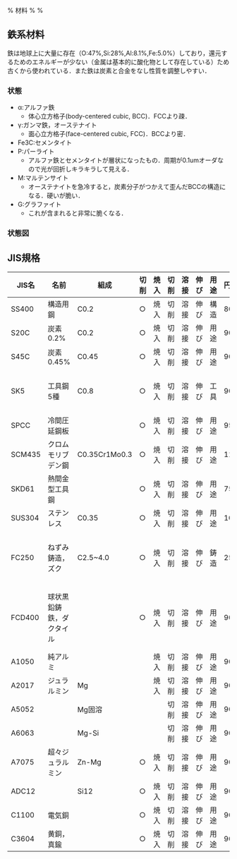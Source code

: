 % 材料
%
%

## 鉄系材料

鉄は地球上に大量に存在（O:47%,Si:28%,Al:8.1%,Fe:5.0%）しており，還元するためのエネルギーが少ない（金属は基本的に酸化物として存在している）ため古くから使われている．また鉄は炭素と合金をなし性質を調整しやすい．

### 状態
- α:アルファ鉄
  - 体心立方格子(body-centered cubic, BCC)．FCCより疎．
- γ:ガンマ鉄，オーステナイト
  - 面心立方格子(face-centered cubic, FCC)．BCCより密．
- Fe3C:セメンタイト
- P:パーライト
  - アルファ鉄とセメンタイトが層状になったもの．周期が0.1umオーダなので光が回折しキラキラして見える．
- M:マルテンサイト
  - オーステナイトを急冷すると，炭素分子がつかえて歪んだBCCの構造になる．硬いが脆い．
- G:グラファイト
  - これが含まれると非常に脆くなる．

### 状態図
		

## JIS規格		

| JIS名  | 名前                     | 組成          | 切削 | 焼入 | 切削 | 溶接 | 伸び | 用途 | 円/kg | 備考                                        |
| ------ | ------------------------ | ------------- | ---- | ---- | ---- | ---- | ---- | ---- | ----- | ------------------------------------------- |
| SS400  | 構造用鋼                 | C0.2          | ○    | 焼入 | 切削 | 溶接 | 伸び | 構造 | 80    | 構造用鋼                                    |
| S20C   | 炭素0.2%                 | C0.2          | ○    | 焼入 | 切削 | 溶接 | 伸び | 用途 | 90    | SS400と同じ                                 |
| S45C   | 炭素0.45%                | C0.45         | ○    | 焼入 | 切削 | 溶接 | 伸び | 用途 | 90    | 耐摩耗性                                    |
| SK5    | 工具鋼5種                | C0.8          | ○    | 焼入 | 切削 | 溶接 | 伸び | 工具 | 90    | パーライトのみ．熱処理で硬くなる．          |
| SPCC   | 冷間圧延鋼板             |               | ○    | 焼入 | 切削 | 溶接 | 伸び | 用途 | 95    |                                             |
| SCM435 | クロムモリブデン鋼       | C0.35Cr1Mo0.3 | ○    | 焼入 | 切削 | 溶接 | 伸び | 用途 | 110   |                                             |
| SKD61  | 熱間金型工具鋼           |               | ○    | 焼入 | 切削 | 溶接 | 伸び | 用途 | 750   | 耐熱(500°)                                  |
| SUS304 | ステンレス               | C0.35         | ○    | 焼入 | 切削 | 溶接 | 伸び | 用途 | 100   |                                             |
| FC250  | ねずみ鋳造，ズク         | C2.5~4.0      | ○    | 焼入 | 切削 | 溶接 | 伸び | 鋳造 | 250   | 湯流れがよいので複雑な鋳造．要焼鈍し．      |
| FCD400 | 球状黒鉛鋳鉄，ダクタイル |               | ○    | 焼入 | 切削 | 溶接 | 伸び | 用途 | 90    | 注湯前にMg:0.05%添加→グラファイトが丸くなる |
| A1050  | 純アルミ                 |               |      | 焼入 | 切削 | 溶接 | 伸び | 用途 | 90    |                                             |
| A2017  | ジュラルミン             | Mg            |      | 焼入 | 切削 | 溶接 | 伸び | 用途 | 90    |                                             |
| A5052  |                          | Mg固溶        |      |      | 切削 | 溶接 | 伸び | 用途 | 90    |                                             |
| A6063  |                          | Mg-Si         |      |      | 切削 | 溶接 | 伸び | 用途 | 90    |                                             |
| A7075  | 超々ジュラルミン         | Zn-Mg         | ○    | 焼入 | 切削 | 溶接 | 伸び | 用途 | 90    |                                             |
| ADC12  |                          | Si12          | ○    | 焼入 | 切削 | 溶接 | 伸び | 用途 | 90    |                                             |
| C1100  | 電気銅                   |               | ○    | 焼入 | 切削 | 溶接 | 伸び | 用途 | 90    |                                             |
| C3604  | 黄銅，真鍮               |               | ○    | 焼入 | 切削 | 溶接 | 伸び | 用途 | 90    |                                             |

